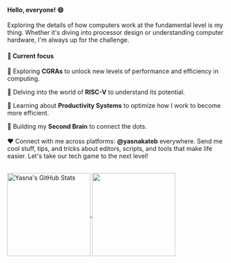 #### Hello, everyone! 😄

Exploring the details of how computers work at the fundamental level is my thing. Whether it's diving into processor design or understanding computer hardware, I'm always up for the challenge.


#### 🎄 Current focus
🌱 Exploring **CGRAs** to unlock new levels of performance and efficiency in computing. 

🌱 Delving into the world of **RISC-V** to understand its potential. 

🌱 Learning about **Productivity Systems** to optimize how I work to become more efficient.

🌱 Building my **Second Brain** to connect the dots.
<br/><br/>
❤️ Connect with me across platforms: **@yasnakateb** everywhere. Send me cool stuff, tips, and tricks about editors, scripts, and tools that make life easier. Let's take our tech game to the next level!
<br/><br/>


<p>
   <a href="#">
    <img align="center" src="https://github-profile-summary-cards.vercel.app/api/cards/stats?username=yasnakateb&theme=radical" height=191         alt="Yasna's GitHub Stats" />
   </a>
   <a href="#">
    <img align="center" src="https://github-readme-stats.vercel.app/api/top-langs/?username=yasnakateb&layout=compact&theme=radical" 
      height=191 />
   </a> 
</p>

